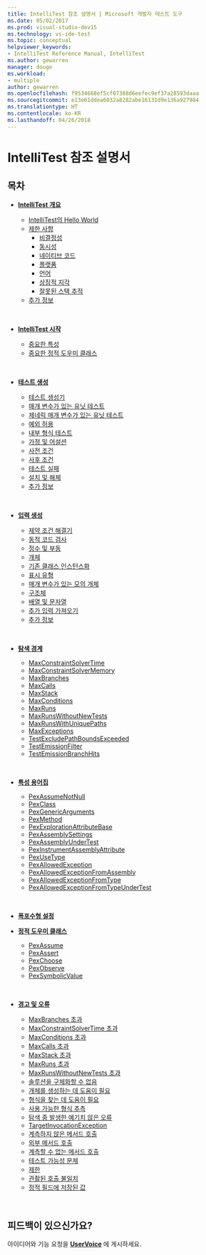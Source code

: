 ```yaml
---
title: IntelliTest 참조 설명서 | Microsoft 개발자 테스트 도구
ms.date: 05/02/2017
ms.prod: visual-studio-dev15
ms.technology: vs-ide-test
ms.topic: conceptual
helpviewer_keywords:
- IntelliTest Reference Manual, IntelliTest
ms.author: gewarren
manager: douge
ms.workload:
- multiple
author: gewarren
ms.openlocfilehash: f9534668ef5cf07388d6eefec9ef37a28593daaa
ms.sourcegitcommit: e13e61ddea6032a8282abe16131d9e136a927984
ms.translationtype: HT
ms.contentlocale: ko-KR
ms.lasthandoff: 04/26/2018
---
```

# <a name="intellitest-reference-manual"></a>IntelliTest 참조 설명서

## <a name="contents"></a>목차

* **[IntelliTest 개요](introduction.md)**
  - [IntelliTest의 Hello World](introduction.md#the-hello-world-of-intellitest)
  - [제한 사항](introduction.md#limitations)
    * [비결정성](introduction.md#nondeterminism)
    * [동시성](introduction.md#concurrency)
    * [네이티브 코드](introduction.md#native-code)
    * [플랫폼](introduction.md#platform)
    * [언어](introduction.md#language)
    * [상징적 지각](introduction.md#symbolic-reasoning)
    * [잘못된 스택 추적](introduction.md#incorrect-stack-traces)
  - [추가 정보](introduction.md#further-reading)<p>&nbsp;</p>

* **[IntelliTest 시작](getting-started.md)**
  - [중요한 특성](getting-started.md#important-attributes)
  - [중요한 정적 도우미 클래스](getting-started.md#helper-classes)<p>&nbsp;</p>

* **[테스트 생성](test-generation.md)**
  - [테스트 생성기](test-generation.md#test-generators)
  - [매개 변수가 있는 유닛 테스트](test-generation.md#parameterized-unit-testing)
  - [제네릭 매개 변수가 있는 유닛 테스트](test-generation.md#generic-parameterized)
  - [예외 허용](test-generation.md#allowing-exceptions)
  - [내부 형식 테스트](test-generation.md#internal-types)
  - [가정 및 어설션](test-generation.md#assumptions-and-assertions)
  - [사전 조건](test-generation.md#precondition)
  - [사후 조건](test-generation.md#postcondition)
  - [테스트 실패](test-generation.md#test-failures)
  - [설치 및 해체](test-generation.md#setup-teardown)
  - [추가 정보](test-generation.md#further-reading)<p>&nbsp;</p>

* **[입력 생성](input-generation.md)**
  - [제약 조건 해결기](input-generation.md#constraint-solver)
  - [동적 코드 검사](input-generation.md#dynamic-code-coverage)
  - [정수 및 부동](input-generation.md#integers-and-floats)
  - [개체](input-generation.md#objects)
  - [기존 클래스 인스턴스화](input-generation.md#existing-classes)
  - [표시 유형](input-generation.md#visibility)
  - [매개 변수가 있는 모의 개체](input-generation.md#parameterized-mocks)
  - [구조체](input-generation.md#structs)
  - [배열 및 문자열](input-generation.md#arrays-and-strings)
  - [추가 입력 가져오기](input-generation.md#additional-inputs)
  - [추가 정보](input-generation.md#further-reading)<p>&nbsp;</p>

* **[탐색 경계](exploration-bounds.md)**
  - [MaxConstraintSolverTime](exploration-bounds.md#maxconstraintsolvertime)
  - [MaxConstraintSolverMemory](exploration-bounds.md#maxconstraintsolvermemory)
  - [MaxBranches](exploration-bounds.md#maxbranches)
  - [MaxCalls](exploration-bounds.md#maxcalls)
  - [MaxStack](exploration-bounds.md#maxstack)
  - [MaxConditions](exploration-bounds.md#maxconditions)
  - [MaxRuns](exploration-bounds.md#maxruns)
  - [MaxRunsWithoutNewTests](exploration-bounds.md#maxrunswithoutnewtests)
  - [MaxRunsWithUniquePaths](exploration-bounds.md#maxrunswithuniquepaths)
  - [MaxExceptions](exploration-bounds.md#maxexceptions)
  - [TestExcludePathBoundsExceeded](exploration-bounds.md#testexcludepathboundsexceeded)
  - [TestEmissionFilter](exploration-bounds.md#testemissionfilter)
  - [TestEmissionBranchHits](exploration-bounds.md#testemissionbranchhits)<p>&nbsp;</p>

* **[특성 용어집](attribute-glossary.md)**
  - [PexAssumeNotNull](attribute-glossary.md#pexassumenotnull)
  - [PexClass](attribute-glossary.md#pexclass)
  - [PexGenericArguments](attribute-glossary.md#pexgenericarguments)
  - [PexMethod](attribute-glossary.md#pexmethod)
  - [PexExplorationAttributeBase](attribute-glossary.md#pexexplorationattributebase)
  - [PexAssemblySettings](attribute-glossary.md#pexassemblysettings)
  - [PexAssemblyUnderTest](attribute-glossary.md#pexassemblyundertest)
  - [PexInstrumentAssemblyAttribute](attribute-glossary.md#pexinstrumentassemblyattribute)
  - [PexUseType](attribute-glossary.md#pexusetype)
  - [PexAllowedException](attribute-glossary.md#pexallowedexception)
  - [PexAllowedExceptionFromAssembly](attribute-glossary.md#pexallowedexceptionfromassembly)
  - [PexAllowedExceptionFromType](attribute-glossary.md#pexallowedexceptionfromtype)
  - [PexAllowedExceptionFromTypeUnderTest](attribute-glossary.md#pexallowedexceptionfromtypeundertest)<p>&nbsp;</p>

* **[폭포수형 설정](settings-waterfall.md)**

* **[정적 도우미 클래스](static-helper-classes.md)**
  - [PexAssume](static-helper-classes.md#pexassume)
  - [PexAssert](static-helper-classes.md#pexassert)
  - [PexChoose](static-helper-classes.md#pexchoose)
  - [PexObserve](static-helper-classes.md#pexobserve)
  - [PexSymbolicValue](static-helper-classes.md#pexsymbolicvalue)<p>&nbsp;</p>

* **[경고 및 오류](warnings-and-errors.md)**
  - [MaxBranches 초과](warnings-and-errors.md#maxbranches-exceeded)
  - [MaxConstraintSolverTime 초과](warnings-and-errors.md#maxconstraintsolvertime-exceeded)
  - [MaxConditions 초과](warnings-and-errors.md#maxconditions-exceeded)
  - [MaxCalls 초과](warnings-and-errors.md#maxcalls-exceeded)
  - [MaxStack 초과](warnings-and-errors.md#maxstack-exceeded)
  - [MaxRuns 초과](warnings-and-errors.md#maxruns-exceeded)
  - [MaxRunsWithoutNewTests 초과](warnings-and-errors.md#maxrunswithoutnewtests-exceeded)
  - [솔루션을 구체화할 수 없음](warnings-and-errors.md#cannot-concretize-solution)
  - [개체를 생성하는 데 도움이 필요](warnings-and-errors.md#help-construct)
  - [형식을 찾는 데 도움이 필요](warnings-and-errors.md#help-types)
  - [사용 가능한 형식 추측](warnings-and-errors.md#usable-type-guessed)
  - [탐색 중 발생한 예기치 않은 오류](warnings-and-errors.md#unexpected-exploration)
  - [TargetInvocationException](warnings-and-errors.md#targetinvocationexception)
  - [계측하지 않은 메서드 호출](warnings-and-errors.md#uninstrumented-method-called)
  - [외부 메서드 호출](warnings-and-errors.md#external-method-called)
  - [계측할 수 없는 메서드 호출](warnings-and-errors.md#uninstrumentable-method-called)
  - [테스트 가능성 문제](warnings-and-errors.md#testability-issue)
  - [제한](warnings-and-errors.md#limitation)
  - [관촬된 호출 불일치](warnings-and-errors.md#observed-call-mismatch)
  - [정적 필드에 저장된 값](warnings-and-errors.md#value-static-field)<p>&nbsp;</p>

## <a name="got-feedback"></a>피드백이 있으신가요?

아이디어와 기능 요청을 **[UserVoice](https://visualstudio.uservoice.com/forums/121579-visual-studio-2015/category/157869-test-tools?query=IntelliTest)** 에 게시하세요.
